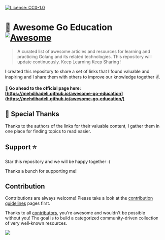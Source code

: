 [![License: CC0-1.0](https://img.shields.io/badge/License-CC0%201.0-brightgreen.svg?style=flat-square)](http://creativecommons.org/publicdomain/zero/1.0/)

# 🎨 Awesome Go Education [![Awesome](https://awesome.re/badge-flat2.svg)](https://awesome.re)
> A curated list of awesome articles and resources for learning and practicing Golang and its related technologies. This repository will update continuously. Keep Learning Keep Sharing !

I created this repository to share a set of links that I found valuable and inspiring and I share them with others to improve our knowledge together ✌️. 

**🚀 Go ahead to the official page here:**
**[https://mehdihadeli.github.io/awesome-go-education](https://mehdihadeli.github.io/awesome-go-education/)**


## 🙏 Special Thanks

Thanks to the authors of the links for their valuable content, I gather them in one place for finding topics to read easier.


## Support ⭐

Star this repository and we will be happy together :)

Thanks a bunch for supporting me!

## Contribution

Contributions are always welcome! Please take a look at the [contribution guidelines](https://github.com/mehdihadeli/awesome-go-education/blob/master/contributing.md) pages first.

Thanks to all [contributors](https://github.com/mehdihadeli/awesome-go-education/graphs/contributors), you're awesome and wouldn't be possible without you! The goal is to build a categorized community-driven collection of very well-known resources.

<a href="https://github.com/mehdihadeli/awesome-go-education/graphs/contributors">
  <img src="https://contrib.rocks/image?repo=mehdihadeli/awesome-go-education" />
</a>
